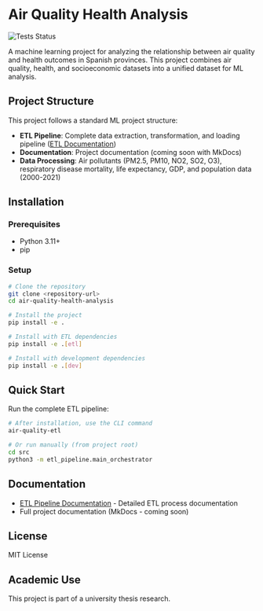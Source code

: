 # Air Quality Health Analysis

![Tests Status](https://github.com/alvarog2491/air-quality-health-analysis/actions/workflows/tests.yml/badge.svg)

A machine learning project for analyzing the relationship between air quality and health outcomes in Spanish provinces. This project combines air quality, health, and socioeconomic datasets into a unified dataset for ML analysis.

## Project Structure

This project follows a standard ML project structure:

- **ETL Pipeline**: Complete data extraction, transformation, and loading pipeline ([ETL Documentation](src/etl_pipeline/))
- **Documentation**: Project documentation (coming soon with MkDocs)
- **Data Processing**: Air pollutants (PM2.5, PM10, NO2, SO2, O3), respiratory disease mortality, life expectancy, GDP, and population data (2000-2021)

## Installation

### Prerequisites
- Python 3.11+
- pip

### Setup
```bash
# Clone the repository
git clone <repository-url>
cd air-quality-health-analysis

# Install the project
pip install -e .

# Install with ETL dependencies
pip install -e .[etl]

# Install with development dependencies
pip install -e .[dev]
```

## Quick Start

Run the complete ETL pipeline:

```bash
# After installation, use the CLI command
air-quality-etl

# Or run manually (from project root)
cd src
python3 -m etl_pipeline.main_orchestrator
```

## Documentation

- [ETL Pipeline Documentation](src/etl_pipeline/) - Detailed ETL process documentation
- Full project documentation (MkDocs - coming soon)

## License

MIT License

## Academic Use

This project is part of a university thesis research.
